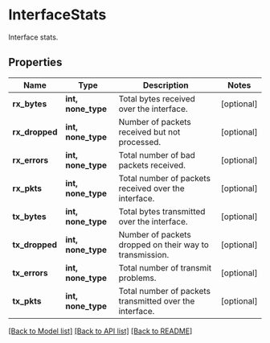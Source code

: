 # InterfaceStats

Interface stats.

## Properties
Name | Type | Description | Notes
------------ | ------------- | ------------- | -------------
**rx_bytes** | **int, none_type** | Total bytes received over the interface. | [optional] 
**rx_dropped** | **int, none_type** | Number of packets received but not processed. | [optional] 
**rx_errors** | **int, none_type** | Total number of bad packets received. | [optional] 
**rx_pkts** | **int, none_type** | Total number of packets received over the interface. | [optional] 
**tx_bytes** | **int, none_type** | Total bytes transmitted over the interface. | [optional] 
**tx_dropped** | **int, none_type** | Number of packets dropped on their way to transmission. | [optional] 
**tx_errors** | **int, none_type** | Total number of transmit problems. | [optional] 
**tx_pkts** | **int, none_type** | Total number of packets transmitted over the interface. | [optional] 

[[Back to Model list]](../README.md#documentation-for-models) [[Back to API list]](../README.md#documentation-for-api-endpoints) [[Back to README]](../README.md)


